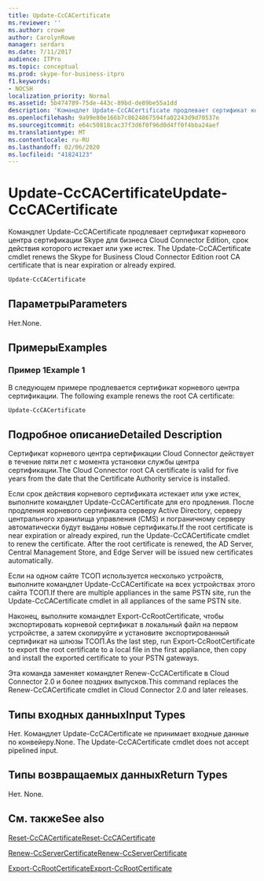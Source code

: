 ```yaml
---
title: Update-CcCACertificate
ms.reviewer: ''
ms.author: crowe
author: CarolynRowe
manager: serdars
ms.date: 7/11/2017
audience: ITPro
ms.topic: conceptual
ms.prod: skype-for-business-itpro
f1.keywords:
- NOCSH
localization_priority: Normal
ms.assetid: 5b474789-75de-443c-89bd-de89be55a1dd
description: 'Командлет Update-CcCACertificate продлевает сертификат корневого центра сертификации Skype для бизнеса Cloud Connector Edition, срок действия которого истекает или уже истек. '
ms.openlocfilehash: 9a99e80e166b7c8624867594fa02243d9d70537e
ms.sourcegitcommit: e64c50818cac37f3d6f0f96d0d4ff0f4bba24aef
ms.translationtype: MT
ms.contentlocale: ru-RU
ms.lasthandoff: 02/06/2020
ms.locfileid: "41824123"
---
```

# <a name="update-cccacertificate"></a><span data-ttu-id="85db5-103">Update-CcCACertificate</span><span class="sxs-lookup"><span data-stu-id="85db5-103">Update-CcCACertificate</span></span>
 
<span data-ttu-id="85db5-104">Командлет Update-CcCACertificate продлевает сертификат корневого центра сертификации Skype для бизнеса Cloud Connector Edition, срок действия которого истекает или уже истек. </span><span class="sxs-lookup"><span data-stu-id="85db5-104">The Update-CcCACertificate cmdlet renews the Skype for Business Cloud Connector Edition root CA certificate that is near expiration or already expired.</span></span> 
  
```powershell
Update-CcCACertificate
```

## <a name="parameters"></a><span data-ttu-id="85db5-105">Параметры</span><span class="sxs-lookup"><span data-stu-id="85db5-105">Parameters</span></span>

<span data-ttu-id="85db5-106">Нет.</span><span class="sxs-lookup"><span data-stu-id="85db5-106">None.</span></span>
  
## <a name="examples"></a><span data-ttu-id="85db5-107">Примеры</span><span class="sxs-lookup"><span data-stu-id="85db5-107">Examples</span></span>
<span data-ttu-id="85db5-108"><a name="Examples"> </a></span><span class="sxs-lookup"><span data-stu-id="85db5-108"><a name="Examples"> </a></span></span>

### <a name="example-1"></a><span data-ttu-id="85db5-109">Пример 1</span><span class="sxs-lookup"><span data-stu-id="85db5-109">Example 1</span></span>

<span data-ttu-id="85db5-110">В следующем примере продлевается сертификат корневого центра сертификации. </span><span class="sxs-lookup"><span data-stu-id="85db5-110">The following example renews the root CA certificate:</span></span> 
  
```powershell
Update-CcCACertificate 
```

## <a name="detailed-description"></a><span data-ttu-id="85db5-111">Подробное описание</span><span class="sxs-lookup"><span data-stu-id="85db5-111">Detailed Description</span></span>
<span data-ttu-id="85db5-112"><a name="DetailedDescription"> </a></span><span class="sxs-lookup"><span data-stu-id="85db5-112"><a name="DetailedDescription"> </a></span></span>

<span data-ttu-id="85db5-113">Сертификат корневого центра сертификации Cloud Connector действует в течение пяти лет с момента установки службы центра сертификации.</span><span class="sxs-lookup"><span data-stu-id="85db5-113">The Cloud Connector root CA certificate is valid for five years from the date that the Certificate Authority service is installed.</span></span>
  
<span data-ttu-id="85db5-p101">Если срок действия корневого сертификата истекает или уже истек, выполните командлет Update-CcCACertificate для его продления. После продления корневого сертификата серверу Active Directory, серверу центрального хранилища управления (CMS) и пограничному серверу автоматически будут выданы новые сертификаты.</span><span class="sxs-lookup"><span data-stu-id="85db5-p101">If the root certificate is near expiration or already expired, run the Update-CcCACertificate cmdlet to renew the certificate. After the root certificate is renewed, the AD Server, Central Management Store, and Edge Server will be issued new certificates automatically.</span></span>
  
<span data-ttu-id="85db5-116">Если на одном сайте ТСОП используется несколько устройств, выполните командлет Update-CcCACertificate на всех устройствах этого сайта ТСОП.</span><span class="sxs-lookup"><span data-stu-id="85db5-116">If there are multiple appliances in the same PSTN site, run the Update-CcCACertificate cmdlet in all appliances of the same PSTN site.</span></span>
  
<span data-ttu-id="85db5-117">Наконец, выполните командлет Export-CcRootCertificate, чтобы экспортировать корневой сертификат в локальный файл на первом устройстве, а затем скопируйте и установите экспортированный сертификат на шлюзы ТСОП.</span><span class="sxs-lookup"><span data-stu-id="85db5-117">As the last step, run Export-CcRootCertificate to export the root certificate to a local file in the first appliance, then copy and install the exported certificate to your PSTN gateways.</span></span>
  
<span data-ttu-id="85db5-118">Эта команда заменяет командлет Renew-CcCACertificate в Cloud Connector 2.0 и более поздних выпусков.</span><span class="sxs-lookup"><span data-stu-id="85db5-118">This command replaces the Renew-CcCACertificate cmdlet in Cloud Connector 2.0 and later releases.</span></span>
  
## <a name="input-types"></a><span data-ttu-id="85db5-119">Типы входных данных</span><span class="sxs-lookup"><span data-stu-id="85db5-119">Input Types</span></span>
<span data-ttu-id="85db5-120"><a name="InputTypes"> </a></span><span class="sxs-lookup"><span data-stu-id="85db5-120"><a name="InputTypes"> </a></span></span>

<span data-ttu-id="85db5-p102">Нет. Командлет Update-CcCACertificate не принимает входные данные по конвейеру.</span><span class="sxs-lookup"><span data-stu-id="85db5-p102">None. The Update-CcCACertificate cmdlet does not accept pipelined input.</span></span>
  
## <a name="return-types"></a><span data-ttu-id="85db5-123">Типы возвращаемых данных</span><span class="sxs-lookup"><span data-stu-id="85db5-123">Return Types</span></span>
<span data-ttu-id="85db5-124"><a name="ReturnTypes"> </a></span><span class="sxs-lookup"><span data-stu-id="85db5-124"><a name="ReturnTypes"> </a></span></span>

<span data-ttu-id="85db5-125">Нет. </span><span class="sxs-lookup"><span data-stu-id="85db5-125">None.</span></span> 
  
## <a name="see-also"></a><span data-ttu-id="85db5-126">См. также</span><span class="sxs-lookup"><span data-stu-id="85db5-126">See also</span></span>
<span data-ttu-id="85db5-127"><a name="ReturnTypes"> </a></span><span class="sxs-lookup"><span data-stu-id="85db5-127"><a name="ReturnTypes"> </a></span></span>

[<span data-ttu-id="85db5-128">Reset-CcCACertificate</span><span class="sxs-lookup"><span data-stu-id="85db5-128">Reset-CcCACertificate</span></span>](reset-cccacertificate.md)
  
[<span data-ttu-id="85db5-129">Renew-CcServerCertificate</span><span class="sxs-lookup"><span data-stu-id="85db5-129">Renew-CcServerCertificate</span></span>](renew-ccservercertificate.md)
  
[<span data-ttu-id="85db5-130">Export-CcRootCertificate</span><span class="sxs-lookup"><span data-stu-id="85db5-130">Export-CcRootCertificate</span></span>](export-ccrootcertificate.md)
  

